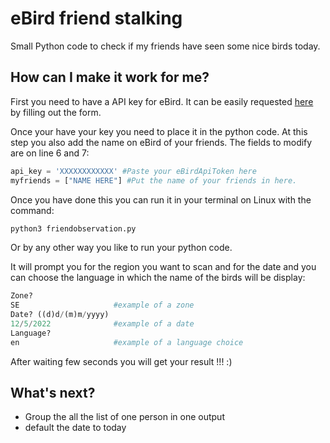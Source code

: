 # eBird friend stalking

Small Python code to check if my friends have seen some nice birds today.


## How can I make it work for me?

First you need to have a API key for eBird. It can be easily requested [here](https://ebird.org/api/keygen) by filling out the form.

Once your have your key you need to place it in the python code. At this step you also add the name on eBird of your friends.
The fields to modify are on line 6 and 7:

```python
api_key = 'XXXXXXXXXXXX' #Paste your eBirdApiToken here
myfriends = ["NAME HERE"] #Put the name of your friends in here.
```

Once you have done this you can run it in your terminal on Linux with the command:
```bash
python3 friendobservation.py
```
 Or by any other way you like to run your python code.


 It will prompt you for the region you want to scan and for the date and you can choose the language in which the name of the birds will be display:
 ```python
 Zone?
 SE                     #example of a zone
 Date? ((d)d/(m)m/yyyy)
 12/5/2022              #example of a date
 Language?
 en                     #example of a language choice
 ```

After waiting few seconds you will get your result !!! :)


## What's next?

* Group the all the list of one person in one output
* default the date to today
